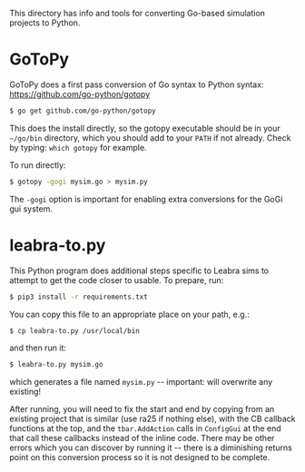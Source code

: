 This directory has info and tools for converting Go-based simulation projects to Python.

# GoToPy

GoToPy does a first pass conversion of Go syntax to Python syntax: https://github.com/go-python/gotopy

```sh
$ go get github.com/go-python/gotopy
```

This does the install directly, so the gotopy executable should be in your `~/go/bin` directory, which you should add to your `PATH` if not already.  Check by typing: `which gotopy` for example.

To run directly:

```sh
$ gotopy -gogi mysim.go > mysim.py
```

The `-gogi` option is important for enabling extra conversions for the GoGi gui system.

# leabra-to.py

This Python program does additional steps specific to Leabra sims to attempt to get the code closer to usable.  To prepare, run:

```sh
$ pip3 install -r requirements.txt
```

You can copy this file to an appropriate place on your path, e.g.:

```sh
$ cp leabra-to.py /usr/local/bin
```

and then run it:

```sh
$ leabra-to.py mysim.go
```

which generates a file named `mysim.py` -- important: will overwrite any existing!

After running, you will need to fix the start and end by copying from an existing project that is similar (use ra25 if nothing else), with the CB callback functions at the top, and the `tbar.AddAction` calls in `ConfigGui` at the end that call these callbacks instead of the inline code.   There may be other errors which you can discover by running it -- there is a diminishing returns point on this conversion process so it is not designed to be complete.


